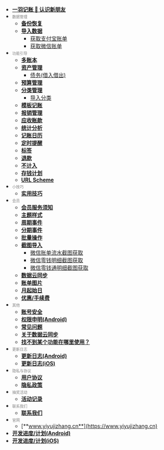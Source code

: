* [**一羽记账 👋 认识新朋友**](doc/hi-friend.md)
* <font size=1 color=gray>数据管理</font>
  * [**备份恢复**](doc/data-manage/data-backup.md)
  * [**导入数据**](doc/data-manage/import-data.md)
    * [获取支付宝账单](doc/data-manage/get-ali-bill.md)
    * [获取微信账单](doc/data-manage/get-wx-bill.md)
* <font size=1 color=gray>功能引导</font>
  * [**多账本**](doc/func/book.md)
  * [**资产管理**](doc/func/asset.md)
    * [债务(借入借出)](doc/func/debt.md)
  * [**预算管理**](doc/func/budget.md)
  * [**分类管理**](doc/func/category.md)
    * [导入分类](doc/func/category-import.md)
  * [**模板记账**](doc/func/template.md)
  * [**报销管理**](doc/func/reimb.md)
  * [**应收账款**](doc/func/advance-income.md)
  * [**统计分析**](doc/func/stat.md)
  * [**记账日历**](doc/func/calendar.md)
  * [**定时提醒**](doc/func/reminder.md)
  * [**标签**](doc/func/tag.md)
  * [**退款**](doc/func/refund.md)
  * [**不计入**](doc/func/notinclude.md)
  * [**存钱计划**](doc/func/saving.md)
  * [**URL Scheme**](doc/func/url-scheme.md)
* <font size=1 color=gray>小技巧</font>
  * [**实用技巧**](doc/trick/trick.md)
* <font size=1 color=gray>会员</font>
  * [**会员服务须知**](doc/pro/pro-service.md)
  * [**主题样式**](doc/pro/theme.md)
  * [**周期事件**](doc/pro/period-event.md)
  * [**分期事件**](doc/pro/installment-event.md)
  * [**批量操作**](doc/pro/batch-edit.md)
  * [**截图导入**](doc/pro/ocr-import.md)
    * [微信账单流水截图获取](doc/pro/get-wx-bill.md)
    * [微信零钱明细截图获取](doc/pro/get-wx-pocket.md)
    * [微信零钱通明细截图获取](doc/pro/get-wx-lqt.md)
  * [**数据云同步**](doc/pro/data-sync.md)
  * [**账单图片**](doc/pro/bill-image.md)
  * [**月起始日**](doc/pro/start-day-of-month.md)
  * [**优惠/手续费**](doc/pro/discount.md)
* <font size=1 color=gray>其他</font>
  * [**账号安全**](doc/other/account-secure.md)
  * [**权限申明(Android)**](doc/other/permision-android.md)
  * [**常见问题**](doc/other/qa.md)
  * [**关于数据云同步**](doc/other/about-sync.md)
  * [**找不到某个功能在哪里使用？**](doc/other/func-pos.md)
* <font size=1 color=gray>更新日志</font>
  * [**更新日志(Android)**](doc/other/changelog-android.md)
  * [**更新日志(iOS)**](doc/other/changelog-ios.md)
* <font size=1 color=gray>隐私与协议</font>
  * [**用户协议**](https://www.yiyujizhang.cn/user_agreement.html)
  * [**隐私政策**](https://www.yiyujizhang.cn/privacy.html)
* <font size=1 color=gray>抽奖活动</font>
  * [**活动记录**](doc/act/act.md)
* <font size=1 color=gray>联系我们</font>
  * [**联系我们**](doc/other/contact.md)
* <font size=1 color=gray>官网</font>
  * [**www.yiyujizhang.cn**](https://www.yiyujizhang.cn)
* [**开发进度/计划(Android)**](https://trello.com/b/R0SM2I6W/%E4%B8%80%E7%BE%BD%E8%AE%B0%E8%B4%A6-android)
* [**开发进度/计划(iOS)**](https://trello.com/b/3U3RWaiS/%E4%B8%80%E7%BE%BD%E8%AE%B0%E8%B4%A6-ios)